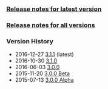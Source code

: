 ### [Release notes for latest version](latest.md)

### [Release notes for all versions](full.md)

### Version History

* 2016-12-27 [3.1.1](3.1.1.md) (latest)
* 2016-10-30 [3.1.0](3.1.0.md)
* 2016-06-03 [3.0.0](3.0.0.md)
* 2015-11-20 [3.0.0 Beta](3.0.0b.md)
* 2015-07-13 [3.0.0 Alpha](3.0.0a.md)
